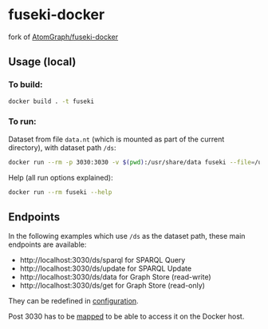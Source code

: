 # fuseki-docker

fork of [AtomGraph/fuseki-docker](https://github.com/AtomGraph/fuseki-docker)

## Usage (local)

### To build:

``` bash
docker build . -t fuseki
```

### To run:

Dataset from file `data.nt` (which is mounted as part of the current directory), with dataset path `/ds`:

``` bash
docker run --rm -p 3030:3030 -v $(pwd):/usr/share/data fuseki --file=/usr/share/data/data.nt /ds
```

Help (all run options explained):

``` bash
docker run --rm fuseki --help
```

## Endpoints

In the following examples which use `/ds` as the dataset path, these main endpoints are available:

* http://localhost:3030/ds/sparql for SPARQL Query
* http://localhost:3030/ds/update for SPARQL Update
* http://localhost:3030/ds/data for Graph Store (read-write)
* http://localhost:3030/ds/get for Graph Store (read-only)

They can be redefined in [configuration](https://jena.apache.org/documentation/fuseki2/fuseki-configuration.html#defining-the-service-name-and-endpoints-available).

Post 3030 has to be [mapped](https://docs.docker.com/engine/reference/commandline/run/#publish-or-expose-port--p---expose) to be able to access it on the Docker host.
